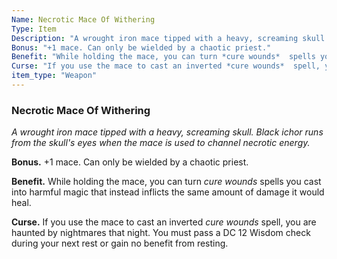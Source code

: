 ```yaml
---
Name: Necrotic Mace Of Withering
Type: Item
Description: "A wrought iron mace tipped with a heavy, screaming skull. Black ichor runs from the skull's eyes when the mace is used to channel necrotic energy."
Bonus: "+1 mace. Can only be wielded by a chaotic priest."
Benefit: "While holding the mace, you can turn *cure wounds*  spells you cast into harmful magic that instead inflicts the same amount of damage it would heal."
Curse: "If you use the mace to cast an inverted *cure wounds*  spell, you are haunted by nightmares that night. You must pass a DC 12 Wisdom check during your next rest or gain no benefit from resting."
item_type: "Weapon"
---
```


### Necrotic Mace Of Withering

_A wrought iron mace tipped with a heavy, screaming skull. Black ichor runs from the skull's eyes when the mace is used to channel necrotic energy._

**Bonus.** +1 mace. Can only be wielded by a chaotic priest.

**Benefit.** While holding the mace, you can turn *cure wounds*  spells you cast into harmful magic that instead inflicts the same amount of damage it would heal.

**Curse.** If you use the mace to cast an inverted *cure wounds*  spell, you are haunted by nightmares that night. You must pass a DC 12 Wisdom check during your next rest or gain no benefit from resting.

